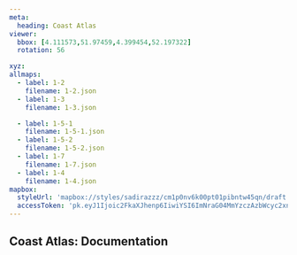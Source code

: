 ```yaml
---
meta:
  heading: Coast Atlas
viewer:
  bbox: [4.111573,51.97459,4.399454,52.197322]
  rotation: 56

xyz:
allmaps:
  - label: 1-2
    filename: 1-2.json
  - label: 1-3
    filename: 1-3.json

  - label: 1-5-1
    filename: 1-5-1.json
  - label: 1-5-2
    filename: 1-5-2.json
  - label: 1-7
    filename: 1-7.json
  - label: 1-4
    filename: 1-4.json
mapbox:
  styleUrl: 'mapbox://styles/sadirazzz/cm1p0nv6k00pt01pibntw45qn/draft'
  accessToken: 'pk.eyJ1Ijoic2FkaXJhenp6IiwiYSI6ImNraG04MmYzczAzbWcyc2xndzU5Y2F2b2cifQ.rzt5vksSmX0ExoTkx6X1xQ'
---
```


## Coast Atlas: Documentation
